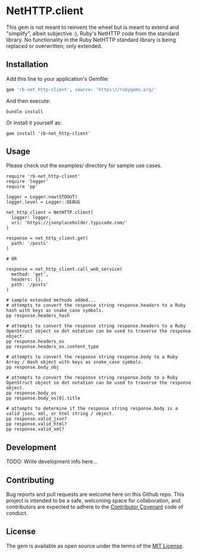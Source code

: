 # NetHTTP.client

This gem is not meant to reinvent the wheel but is meant to extend and "simplify", albeit subjective :), Ruby's NetHTTP code from the standard library.  No functionality in the Ruby NetHTTP standard library is being replaced or overwritten; only extended.

## Installation

Add this line to your application's Gemfile:

```ruby
gem 'rb-net_http-client', source: 'https://rubygems.org/'
```

And then execute:
```
bundle install
```
Or install it yourself as:
```
gem install 'rb-net_http-client'
```
## Usage

Please check out the examples/ directory for sample use cases.

```
require 'rb-net_http-client'
require 'logger'
require 'pp'

logger = Logger.new(STDOUT)
logger.level = Logger::DEBUG

net_http_client = NetHTTP.client(
  logger: logger,
  uri: 'https://jsonplaceholder.typicode.com/'
)

response = net_http_client.get(
  path: '/posts'
)

# OR

response = net_http_client.call_web_service(
  method: 'get',
  headers: {},
  path: '/posts'
)

# sample extended methods added...
# attempts to convert the response string response.headers to a Ruby hash with keys as snake_case symbols.
pp response.headers_hash

# attempts to convert the response string response.headers to a Ruby OpenStruct object so dot notation can be used to traverse the response object.
pp response.headers_os
pp response.headers_os.content_type

# attempts to convert the response string response.body to a Ruby Array / Hash object with keys as snake_case symbols.
pp response.body_obj

# attempts to convert the response string response.body to a Ruby OpenStruct object so dot notation can be used to traverse the response object.
pp response.body_os
pp response.body_os[0].title

# attempts to determine if the response string response.body is a valid json, xml, or html string / object.
pp response.valid_json?
pp response.valid_html?
pp response.valid_xml?
```

## Development

TODO: Write development info here...

## Contributing

Bug reports and pull requests are welcome here on this Github repo. This project is intended to be a safe, welcoming space for collaboration, and contributors are expected to adhere to the [Contributor Covenant](http://contributor-covenant.org) code of conduct.


## License

The gem is available as open source under the terms of the [MIT License](http://opensource.org/licenses/MIT).
